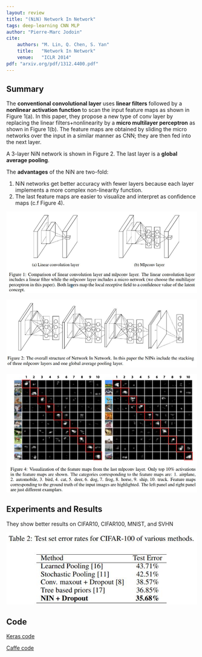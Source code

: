 ```yaml
---
layout: review
title: "(NiN) Network In Network"
tags: deep-learning CNN MLP
author: "Pierre-Marc Jodoin"
cite:
    authors: "M. Lin, Q. Chen, S. Yan"
    title:   "Network In Network"
    venue:   "ICLR 2014"
pdf: "arxiv.org/pdf/1312.4400.pdf"
---
```


## Summary

The **conventional convolutional layer** uses **linear filters** followed by a **nonlinear activation function** to scan the input feature maps as shown in Figure 1(a).  In this paper, they propose a new type of conv layer by replacing the linear filters+nonlinearity by a **micro multilayer perceptron** as shown in Figure 1(b). The feature maps are obtained by sliding the micro networks over the input in a similar manner as CNN; they are then fed into the next layer.

A 3-layer NiN network is shown in Figure 2.  The last layer is a **global average pooling**.

The **advantages** of the NiN are two-fold:

1. NiN networks get better accuracy with fewer layers because each layer implements a more complex non-linearity function.
2. The last feature maps are easier to visualize and interpret as confidence maps (c.f Figure 4).


![](/article/images/nin/sc01.jpg)

![](/article/images/nin/sc02.jpg)

![](/article/images/nin/sc03.jpg)


## Experiments and Results

They show better results on CIFAR10, CIFAR100, MNIST, and SVHN

![](/article/images/nin/sc04.jpg)

## Code

[Keras code](https://stats.stackexchange.com/questions/273486/network-in-network-in-keras-implementation)

[Caffe code](https://stats.stackexchange.com/questions/273486/network-in-network-in-keras-implementation)



